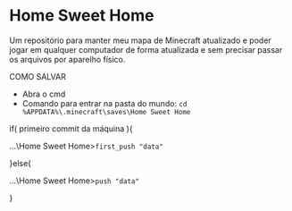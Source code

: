 # Home Sweet Home
  Um repositório para manter meu mapa de Minecraft atualizado e poder jogar em qualquer computador de forma atualizada e sem precisar 
passar os arquivos por aparelho físico.

COMO SALVAR
- Abra o cmd
- Comando para entrar na pasta do mundo: ``cd %APPDATA%\.minecraft\saves\Home Sweet Home``

if( primeiro commit da máquina ){

  ...\Home Sweet Home>``first_push "data"``
  
}else{
  
  ...\Home Sweet Home>``push "data"``
  
}
